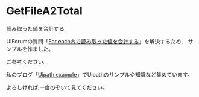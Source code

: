 # GetFileA2Total
読み取った値を合計する

UIForumの質問「[For each内で読み取った値を合計する](https://forum.uipath.com/t/for-each/149055)」を解決するため、
サンプルを作ました。

ご参考ください。

私のブログ「[Uipath example](https://www.uipath-example.com/)」でUipathのサンプルや知識など集めています。

よろしければ,一度のぞいて見てください。

